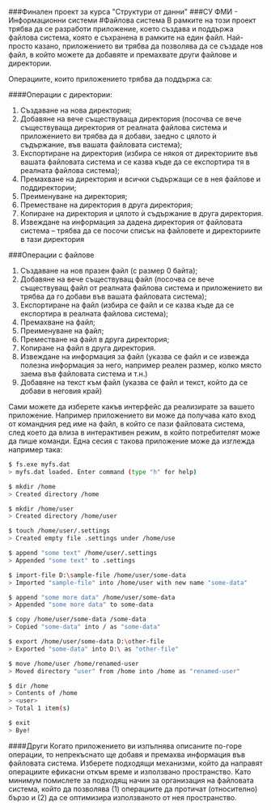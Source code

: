 ###Финален проект за курса "Структури от данни"
###СУ ФМИ - Информационни системи
#Файлова система
В рамките на този проект трябва да се разработи приложение, което създава и поддържа
файлова система, която е съхранена в рамките на един файл. Най-просто казано, приложението ви
трябва да позволява да се създаде нов файл, в който можете да добавяте и премахвате други
файлове и директории.

Операциите, които приложението трябва да поддържа са:

####Операции с директории:
1. Създаване на нова директория;
2. Добавяне на вече съществуваща директория (посочва се вече съществуваща директория от
реалната файлова система и приложението ви трябва да я добави, заедно с цялото ѝ
съдържание, във вашата файловата система);
3. Експортиране на директория (избира се някоя от директориите във вашата файловата
система и се казва къде да се експортира тя в реалната файлова система);
4. Премахване на директория и всички съдържащи се в нея файлове и поддиректории;
5. Преименуване на директория;
6. Преместване на директория в друга директория;
7. Копиране на директория и цялото ѝ съдържание в друга директория.
8. Извеждане на информация за дадена директория от файловата система – трябва да се
посочи списък на файловете и директориите в тази директория

###Операции с файлове
1. Създаване на нов празен файл (с размер 0 байта);
2. Добавяне на вече съществуващ файл (посочва се вече съществуващ файл от реалната
файлова система и приложението ви трябва да го добави във вашата файловата система);
3. Експортиране на файл (избира се файл и се казва къде да се експортира в реалната файлова
система);
4. Премахване на файл;
5. Преименуване на файл;
6. Преместване на файл в друга директория;
7. Копиране на файл в друга директория.
8. Извеждане на информация за файл (указва се файл и се извежда полезна информация за
него, например реален размер, колко място заема във файловата система и т.н.)
9. Добавяне на текст към файл (указва се файл и текст, който да се добави в неговия край)

Сами можете да изберете какъв интерфейс да реализирате за вашето приложение. Например
приложението ви може да получава като вход от командния ред име на файл, в който се пази
файловата система, след което да влиза в интерактивен режим, в който потребителят може да пише
команди. Една сесия с такова приложение може да изглежда например така:

```sh 
$ fs.exe myfs.dat
> myfs.dat loaded. Enter command (type "h" for help)

$ mkdir /home
> Created directory /home

$ mkdir /home/user
> Created directory /home/user

$ touch /home/user/.settings
> Created empty file .settings under /home/use

$ append "some text" /home/user/.settings
> Appended "some text" to .settings

$ import-file D:\sample-file /home/user/some-data
> Imported "sample-file" into /home/user with new name "some-data"

$ append "some more data" /home/user/some-data
> Appended "some more data" to some-data

$ copy /home/user/some-data /some-data
> Copied "some-data" into / as "some-data"

$ export /home/user/some-data D:\other-file
> Exported "some-data" into D:\ as "other-file"

$ move /home/user /home/renamed-user
> Moved directory "user" from /home into /home as "renamed-user"

$ dir /home
> Contents of /home
> <user>
> Total 1 item(s)

$ exit
> Bye!
```
####Други
Когато приложението ви изпълнява описаните по-горе операции, то непрекъснато ще добавя и
премахва информация във файловата система. Изберете подходящи механизми, който да направят
операциите ефикасни откъм време и използвано пространство. Като минимум помислете за
подходящ начин за организация на файловата система, който да позволява (1) операциите да
протичат (относително) бързо и (2) да се оптимизира използваното от нея пространство.

